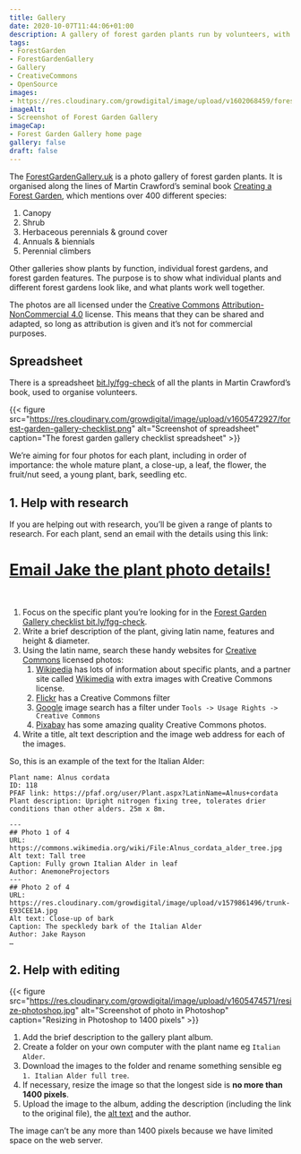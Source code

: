 ```yaml
---
title: Gallery
date: 2020-10-07T11:44:06+01:00
description: A gallery of forest garden plants run by volunteers, with instructions on how to help
tags: 
- ForestGarden
- ForestGardenGallery
- Gallery
- CreativeCommons
- OpenSource
images: 
- https://res.cloudinary.com/growdigital/image/upload/v1602068459/forestgardengallery.uk.jpg
imageAlt:
- Screenshot of Forest Garden Gallery
imageCap:
- Forest Garden Gallery home page
gallery: false
draft: false
---
```


The [ForestGardenGallery.uk](https://forestgardengallery.uk/) is a photo gallery of forest garden plants. It is organised along the lines of Martin Crawford’s seminal book [Creating a Forest Garden](https://www.agroforestry.co.uk/product/creating-a-forest-garden-2/), which mentions over 400 different species:

1. Canopy
2. Shrub
3. Herbaceous perennials & ground cover
4. Annuals & biennials
5. Perennial climbers

Other galleries show plants by function, individual forest gardens, and forest garden features. The purpose is to show what individual plants and different forest gardens look like, and what plants work well together.

The photos are all licensed under the [Creative Commons](https://creativecommons.org/) [Attribution-NonCommercial 4.0](https://creativecommons.org/licenses/by-nc/4.0/) license. This means that they can be shared and adapted, so long as attribution is given and it’s not for commercial purposes.

## Spreadsheet

There is a spreadsheet [bit.ly/fgg-check](https://bit.ly/fgg-check) of all the plants in Martin Crawford’s book, used to organise volunteers.

{{< figure src="https://res.cloudinary.com/growdigital/image/upload/v1605472927/forest-garden-gallery-checklist.png" alt="Screenshot of spreadsheet" caption="The forest garden gallery checklist spreadsheet" >}}

We’re aiming for four photos for each plant, including in order of importance: the whole mature plant, a close-up, a leaf, the flower, the fruit/nut seed, a young plant, bark, seedling etc.

## 1. Help with research

If you are helping out with research, you’ll be given a range of plants to research. For each plant, send an email with the details using this link: 

# <a class="button" href="mailto:hi@forestgardengallery.grwd.uk?subject=Plant photo details&amp;body=Plant%20name:%20%0aID:%20%0aPFAF%20link:%20%0aPlant%20description:%20%0a%0a---%0a##%20Photo%201%20%0aURL:%20%0aAlt%20text:%20%0aCaption:%20%0aAuthor:%20%0a---%0a##%20Photo%202%20%0aURL:%20%0aAlt%20text:%20%0aCaption:%20%0aAuthor:%20%0a---%0a##%20Photo%203%20%0aURL:%20%0aAlt%20text:%20%0aCaption:%20%0aAuthor:%20%0a---%0a##%20Photo%204%20%0aURL:%20%0aAlt%20text:%20%0aCaption:%20%0aAuthor:%20%0a##%20Photo%205%20%0aURL:%20%0aAlt%20text:%20%0aCaption:%20%0aAuthor:%20%0a##%20Photo%206%20%0aURL:%20%0aAlt%20text:%20%0aCaption:%20%0aAuthor:%20%0a">Email Jake the plant photo details!</a>

<br>

1. Focus on the specific plant you’re looking for in the [Forest Garden Gallery checklist bit.ly/fgg-check](https://bit.ly/fgg-check).
2. Write a brief description of the plant, giving latin name, features and height & diameter.
3. Using the latin name, search these handy websites for [Creative Commons](https://creativecommons.org/) licensed photos:
    1. [Wikipedia](https://en.wikipedia.org/wiki/) has lots of information about specific plants, and a partner site called [Wikimedia](https://commons.wikimedia.org/wiki/Main_Page) with extra images with Creative Commons license.
    2. [Flickr](https://www.flickr.com/) has a Creative Commons filter 
    3. [Google](https://www.google.co.uk/) image search has a filter under `Tools -> Usage Rights -> Creative Commons` 
    4. [Pixabay](https://pixabay.com/) has some amazing quality Creative Commons photos.
4. Write a title, alt text description and the image web address for each of the images.

So, this is an example of the text for the Italian Alder:

```
Plant name: Alnus cordata
ID: 118
PFAF link: https://pfaf.org/user/Plant.aspx?LatinName=Alnus+cordata
Plant description: Upright nitrogen fixing tree, tolerates drier conditions than other alders. 25m x 8m.

---
## Photo 1 of 4
URL: https://commons.wikimedia.org/wiki/File:Alnus_cordata_alder_tree.jpg
Alt text: Tall tree
Caption: Fully grown Italian Alder in leaf
Author: AnemoneProjectors
---
## Photo 2 of 4
URL: https://res.cloudinary.com/growdigital/image/upload/v1579861496/trunk-E93CEE1A.jpg
Alt text: Close-up of bark
Caption: The speckledy bark of the Italian Alder
Author: Jake Rayson
…
```

## 2. Help with editing

{{< figure src="https://res.cloudinary.com/growdigital/image/upload/v1605474571/resize-photoshop.jpg" alt="Screenshot of photo in Photoshop" caption="Resizing in Photoshop to 1400 pixels" >}}

1. Add the brief description to the gallery plant album.
2. Create a folder on your own computer with the plant name eg `Italian Alder`.
3. Download the images to the folder and rename something sensible eg `1. Italian Alder full tree`.
4. If necessary, resize the image so that the longest side is **no more than 1400 pixels**.
3. Upload the image to the album, adding the description (including the link to the original file), the [alt text](https://moz.com/learn/seo/alt-text) and the author.

The image can’t be any more than 1400 pixels because we have limited space on the web server.
